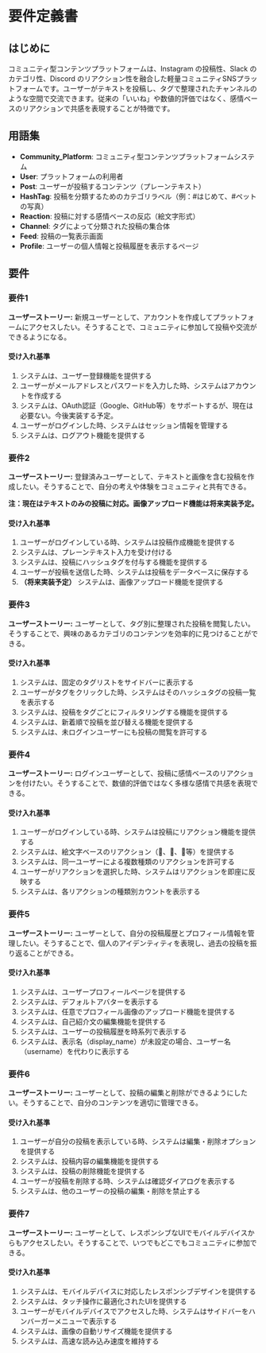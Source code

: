 # 要件定義書

## はじめに

コミュニティ型コンテンツプラットフォームは、Instagram の投稿性、Slack のカテゴリ性、Discord のリアクション性を融合した軽量コミュニティSNSプラットフォームです。ユーザーがテキストを投稿し、タグで整理されたチャンネルのような空間で交流できます。従来の「いいね」や数値的評価ではなく、感情ベースのリアクションで共感を表現することが特徴です。

## 用語集

- **Community_Platform**: コミュニティ型コンテンツプラットフォームシステム
- **User**: プラットフォームの利用者
- **Post**: ユーザーが投稿するコンテンツ（プレーンテキスト）
- **HashTag**: 投稿を分類するためのカテゴリラベル（例：#はじめて、#ペットの写真）
- **Reaction**: 投稿に対する感情ベースの反応（絵文字形式）
- **Channel**: タグによって分類された投稿の集合体
- **Feed**: 投稿の一覧表示画面
- **Profile**: ユーザーの個人情報と投稿履歴を表示するページ

## 要件

### 要件1

**ユーザーストーリー:** 新規ユーザーとして、アカウントを作成してプラットフォームにアクセスしたい。そうすることで、コミュニティに参加して投稿や交流ができるようになる。

#### 受け入れ基準

1. システムは、ユーザー登録機能を提供する
2. ユーザーがメールアドレスとパスワードを入力した時、システムはアカウントを作成する
3. システムは、OAuth認証（Google、GitHub等）をサポートするが、現在は必要ない。今後実装する予定。
4. ユーザーがログインした時、システムはセッション情報を管理する
5. システムは、ログアウト機能を提供する

### 要件2

**ユーザーストーリー:** 登録済みユーザーとして、テキストと画像を含む投稿を作成したい。そうすることで、自分の考えや体験をコミュニティと共有できる。

**注：現在はテキストのみの投稿に対応。画像アップロード機能は将来実装予定。**

#### 受け入れ基準

1. ユーザーがログインしている時、システムは投稿作成機能を提供する
2. システムは、プレーンテキスト入力を受け付ける
3. システムは、投稿にハッシュタグを付与する機能を提供する
4. ユーザーが投稿を送信した時、システムは投稿をデータベースに保存する
5. **（将来実装予定）** システムは、画像アップロード機能を提供する

### 要件3

**ユーザーストーリー:** ユーザーとして、タグ別に整理された投稿を閲覧したい。そうすることで、興味のあるカテゴリのコンテンツを効率的に見つけることができる。

#### 受け入れ基準

1. システムは、固定のタグリストをサイドバーに表示する
2. ユーザーがタグをクリックした時、システムはそのハッシュタグの投稿一覧を表示する
3. システムは、投稿をタグごとにフィルタリングする機能を提供する
4. システムは、新着順で投稿を並び替える機能を提供する
5. システムは、未ログインユーザーにも投稿の閲覧を許可する

### 要件4

**ユーザーストーリー:** ログインユーザーとして、投稿に感情ベースのリアクションを付けたい。そうすることで、数値的評価ではなく多様な感情で共感を表現できる。

#### 受け入れ基準

1. ユーザーがログインしている時、システムは投稿にリアクション機能を提供する
2. システムは、絵文字ベースのリアクション（👏、💖、🤣等）を提供する
3. システムは、同一ユーザーによる複数種類のリアクションを許可する
4. ユーザーがリアクションを選択した時、システムはリアクションを即座に反映する
5. システムは、各リアクションの種類別カウントを表示する

### 要件5

**ユーザーストーリー:** ユーザーとして、自分の投稿履歴とプロフィール情報を管理したい。そうすることで、個人のアイデンティティを表現し、過去の投稿を振り返ることができる。

#### 受け入れ基準

1. システムは、ユーザープロフィールページを提供する
2. システムは、デフォルトアバターを表示する
3. システムは、任意でプロフィール画像のアップロード機能を提供する
4. システムは、自己紹介文の編集機能を提供する
5. システムは、ユーザーの投稿履歴を時系列で表示する
6. システムは、表示名（display_name）が未設定の場合、ユーザー名（username）を代わりに表示する

### 要件6

**ユーザーストーリー:** ユーザーとして、投稿の編集と削除ができるようにしたい。そうすることで、自分のコンテンツを適切に管理できる。

#### 受け入れ基準

1. ユーザーが自分の投稿を表示している時、システムは編集・削除オプションを提供する
2. システムは、投稿内容の編集機能を提供する
3. システムは、投稿の削除機能を提供する
4. ユーザーが投稿を削除する時、システムは確認ダイアログを表示する
5. システムは、他のユーザーの投稿の編集・削除を禁止する

### 要件7

**ユーザーストーリー:** ユーザーとして、レスポンシブなUIでモバイルデバイスからもアクセスしたい。そうすることで、いつでもどこでもコミュニティに参加できる。

#### 受け入れ基準

1. システムは、モバイルデバイスに対応したレスポンシブデザインを提供する
2. システムは、タッチ操作に最適化されたUIを提供する
3. ユーザーがモバイルデバイスでアクセスした時、システムはサイドバーをハンバーガーメニューで表示する
4. システムは、画像の自動リサイズ機能を提供する
5. システムは、高速な読み込み速度を維持する